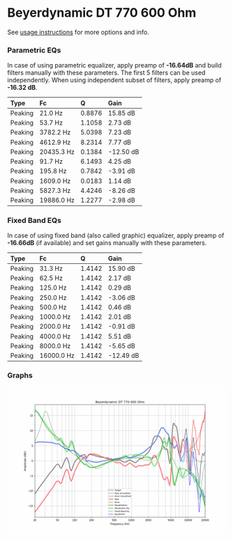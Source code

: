 # Beyerdynamic DT 770 600 Ohm
See [usage instructions](https://github.com/jaakkopasanen/AutoEq#usage) for more options and info.

### Parametric EQs
In case of using parametric equalizer, apply preamp of **-16.64dB** and build filters manually
with these parameters. The first 5 filters can be used independently.
When using independent subset of filters, apply preamp of **-16.32 dB**.

| Type    | Fc         |      Q | Gain      |
|:--------|:-----------|:-------|:----------|
| Peaking | 21.0 Hz    | 0.8876 | 15.85 dB  |
| Peaking | 53.7 Hz    | 1.1058 | 2.73 dB   |
| Peaking | 3782.2 Hz  | 5.0398 | 7.23 dB   |
| Peaking | 4612.9 Hz  | 8.2314 | 7.77 dB   |
| Peaking | 20435.3 Hz | 0.1384 | -12.50 dB |
| Peaking | 91.7 Hz    | 6.1493 | 4.25 dB   |
| Peaking | 195.8 Hz   | 0.7842 | -3.91 dB  |
| Peaking | 1609.0 Hz  | 0.0183 | 1.14 dB   |
| Peaking | 5827.3 Hz  | 4.4246 | -8.26 dB  |
| Peaking | 19886.0 Hz | 1.2277 | -2.98 dB  |

### Fixed Band EQs
In case of using fixed band (also called graphic) equalizer, apply preamp of **-16.66dB**
(if available) and set gains manually with these parameters.

| Type    | Fc         |      Q | Gain      |
|:--------|:-----------|:-------|:----------|
| Peaking | 31.3 Hz    | 1.4142 | 15.90 dB  |
| Peaking | 62.5 Hz    | 1.4142 | 2.17 dB   |
| Peaking | 125.0 Hz   | 1.4142 | 0.29 dB   |
| Peaking | 250.0 Hz   | 1.4142 | -3.06 dB  |
| Peaking | 500.0 Hz   | 1.4142 | 0.46 dB   |
| Peaking | 1000.0 Hz  | 1.4142 | 2.01 dB   |
| Peaking | 2000.0 Hz  | 1.4142 | -0.91 dB  |
| Peaking | 4000.0 Hz  | 1.4142 | 5.51 dB   |
| Peaking | 8000.0 Hz  | 1.4142 | -5.65 dB  |
| Peaking | 16000.0 Hz | 1.4142 | -12.49 dB |

### Graphs
![](./Beyerdynamic%20DT%20770%20600%20Ohm.png)
